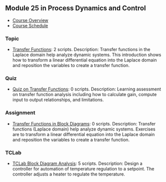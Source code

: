 ## Module 25 in Process Dynamics and Control
- [Course Overview](https://apmonitor.com/pdc)
- [Course Schedule](https://apmonitor.com/pdc/index.php/Main/CourseSchedule)
### Topic
- [Transfer Functions](https://www.apmonitor.com/pdc/index.php/Main/TransferFunctions): 2 scripts. Description: Transfer functions in the Laplace domain help analyze dynamic systems. This introduction shows how to transform a linear differential equation into the Laplace domain and reposition the variables to create a transfer function.
### Quiz
- [Quiz on Transfer Functions](https://www.apmonitor.com/pdc/index.php/Main/QuizTransferFunctions): 0 scripts. Description: Learning assessment on transfer function analysis including how to calculate gain, compute input to output relationships, and limitations.
### Assignment
- [Transfer Functions in Block Diagrams](https://www.apmonitor.com/pdc/index.php/Main/TransferFunctionBlockDiagrams): 0 scripts. Description: Transfer functions (Laplace domain) help analyze dynamic systems. Exercises are to transform a linear differential equation into the Laplace domain and reposition the variables to create a transfer function.
### TCLab
- [TCLab Block Diagram Analysis](https://www.apmonitor.com/pdc/index.php/Main/TCLabBlockDiagram): 5 scripts. Description: Design a controller for automation of temperature regulation to a setpoint. The controller adjusts a heater to regulate the temperature.
